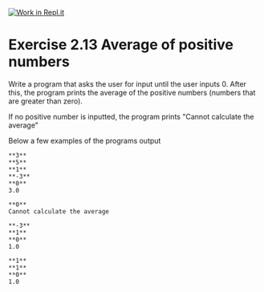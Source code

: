 [![Work in Repl.it](https://classroom.github.com/assets/work-in-replit-14baed9a392b3a25080506f3b7b6d57f295ec2978f6f33ec97e36a161684cbe9.svg)](https://classroom.github.com/online_ide?assignment_repo_id=5370442&assignment_repo_type=AssignmentRepo)
# Exercise 2.13 Average of positive numbers

Write a program that asks the user for input until the user inputs 0.
After this, the program prints the average of the positive numbers (numbers that are greater than zero).

If no positive number is inputted, the program prints "Cannot calculate the average"

Below a few examples of the programs output

```plaintext
**3**
**5**
**1**
**-3**
**0**
3.0
```

```plaintext
**0**
Cannot calculate the average
```

```plaintext
**-3**
**1**
**0**
1.0
```

```plaintext
**1**
**1**
**0**
1.0
```
